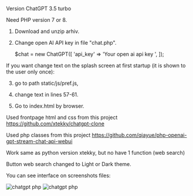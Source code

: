 Version ChatGPT 3.5 turbo

Need PHP version 7 or 8.

1) Download and unzip arhiv. 
2) Change open AI API key in file "chat.php". 
 
   $chat = new ChatGPT([
   'api_key' => 'Your open ai api key ',
]);

If you want change text on the splash screen at first startup (it is shown to the user only once):

3) go to path static/js/pref.js,
4) change text in lines 57-61.


5) Go to index.html by browser.


Used frontpage html and css from this project
https://github.com/xtekky/chatgpt-clone


Used php classes from this project
https://github.com/qiayue/php-openai-gpt-stream-chat-api-webui


Work same as python version xtekky, but no have 1 function (web search)

Button web search changed to Light or Dark theme.

You can see interface on screenshots files:

<img src="https://github.com/alexsky177/chatgpt/blob/main/screen_light.jpg?raw=true" alt="chatgpt php"/>
<img src="https://github.com/alexsky177/chatgpt/blob/main/screen_dark.jpg?raw=true" alt="chatgpt php"/>
